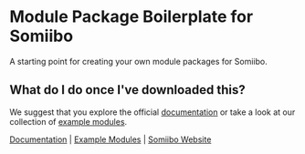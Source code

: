 # Module Package Boilerplate for Somiibo
A starting point for creating your own module packages for Somiibo.

## What do I do once I've downloaded this?
We suggest that you explore the official [documentation](https://dev.somiibo.com) or take a look at our collection of [example modules](https://github.com/somiibo/module-package-examples).

[Documentation](https://dev.somiibo.com) | [Example Modules](https://github.com/somiibo/module-package-examples) | [Somiibo Website](https://somiibo.com)
